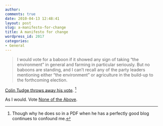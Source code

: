 ```yaml
---
author:
comments: true
date: 2010-04-13 12:48:41
layout: post
slug: a-manifesto-for-change
title: A manifesto for change
wordpress_id: 2017
categories:
- General
---
```


> I would vote for a baboon if it showed any sign of taking “the environment” in general and farming in particular seriously. But no baboons are standing, and I can’t recall any of the party leaders mentioning either “the environment” or agriculture in the build-up to the forthcoming election.

[Colin Tudge throws away his vote](http://campaignforrealfarming.blogspot.com/2010/04/who-cares-about-general-election.html). [^fn1]
[^fn1]: Though why he does so in a PDF when he has a perfectly good blog continues to confound me. 

 As I would. Vote [None of the Above](http://noneoftheaboveparty.wordpress.com/).
